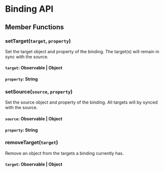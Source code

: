 # Binding API

## Member Functions

<a name="setTarget"></a>
### setTarget(`target`, `property`)

Set the target object and property of the binding. The target(s) will remain in
sync with the source.

#### `target`: Observable | Object

#### `property`: String

<a name="setSource"></a>
### setSource(`source`, `property`)

Set the source object and property of the binding. All targets will by synced
with the source.

#### `source`: Observable | Object

#### `property`: String

<a name="removeTarget"></a>
### removeTarget(`target`)

Remove an object from the targets a binding currently has.

#### `target`: Observable | Object
